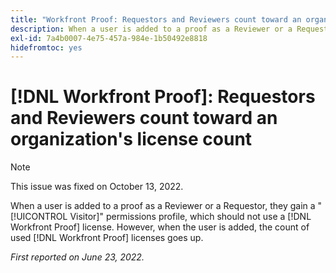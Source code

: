 ```yaml
---
title: "Workfront Proof: Requestors and Reviewers count toward an organization's license count"
description: When a user is added to a proof as a Reviewer or a Requestor, they gain a Visitor permissions profile, which should not use a Proof license. However, when the user is added, the count of used Proof licenses goes up.
exl-id: 7a4b0007-4e75-457a-984e-1b50492e8818
hidefromtoc: yes
---
```

# [!DNL Workfront Proof]: Requestors and Reviewers count toward an organization's license count

>[!NOTE]
>
>This issue was fixed on October 13, 2022.

When a user is added to a proof as a Reviewer or a Requestor, they gain a "[!UICONTROL Visitor]" permissions profile, which should not use a [!DNL Workfront Proof] license. However, when the user is added, the count of used [!DNL Workfront Proof] licenses goes up.

_First reported on June 23, 2022._
